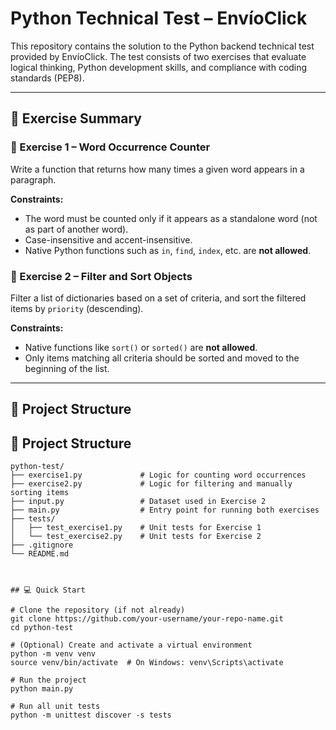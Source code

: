# Python Technical Test – EnvíoClick

This repository contains the solution to the Python backend technical test provided by EnvíoClick. The test consists of two exercises that evaluate logical thinking, Python development skills, and compliance with coding standards (PEP8).

---

## 📌 Exercise Summary

### 🔹 Exercise 1 – Word Occurrence Counter

Write a function that returns how many times a given word appears in a paragraph.

**Constraints:**

- The word must be counted only if it appears as a standalone word (not as part of another word).
- Case-insensitive and accent-insensitive.
- Native Python functions such as `in`, `find`, `index`, etc. are **not allowed**.

### 🔹 Exercise 2 – Filter and Sort Objects

Filter a list of dictionaries based on a set of criteria, and sort the filtered items by `priority` (descending).

**Constraints:**

- Native functions like `sort()` or `sorted()` are **not allowed**.
- Only items matching all criteria should be sorted and moved to the beginning of the list.

---

## 📁 Project Structure

## 📁 Project Structure

```text
python-test/
├── exercise1.py             # Logic for counting word occurrences
├── exercise2.py             # Logic for filtering and manually sorting items
├── input.py                 # Dataset used in Exercise 2
├── main.py                  # Entry point for running both exercises
├── tests/
│   ├── test_exercise1.py    # Unit tests for Exercise 1
│   └── test_exercise2.py    # Unit tests for Exercise 2
├── .gitignore
└── README.md



## 💻 Quick Start

# Clone the repository (if not already)
git clone https://github.com/your-username/your-repo-name.git
cd python-test

# (Optional) Create and activate a virtual environment
python -m venv venv
source venv/bin/activate  # On Windows: venv\Scripts\activate

# Run the project
python main.py

# Run all unit tests
python -m unittest discover -s tests
```
